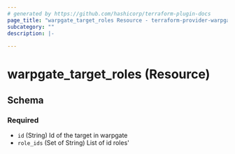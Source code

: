 ```yaml
---
# generated by https://github.com/hashicorp/terraform-plugin-docs
page_title: "warpgate_target_roles Resource - terraform-provider-warpgate"
subcategory: ""
description: |-
  
---
```


# warpgate_target_roles (Resource)





<!-- schema generated by tfplugindocs -->
## Schema

### Required

- `id` (String) Id of the target in warpgate
- `role_ids` (Set of String) List of id roles'


